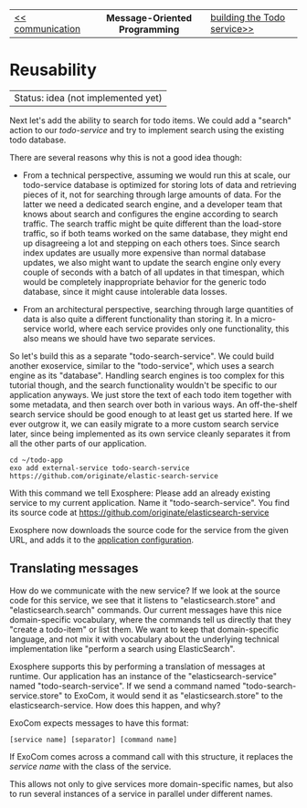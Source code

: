 <table>
  <tr>
    <td><a href="03_communication.md">&lt;&lt; communication</a></td>
    <th>Message-Oriented Programming</th>
    <td><a href="05_todo_service.md">building the Todo service&gt;&gt;</a></td>
  </tr>
</table>


# Reusability

<table>
  <tr>
    <td>
      Status: idea (not implemented yet)
    </td>
  </tr>
</table>


Next let's add the ability to search for todo items.
We could add a "search" action to our _todo-service_
and try to implement search using the existing todo database.

There are several reasons why this is not a good idea though:

* From a technical perspective,
  assuming we would run this at scale,
  our todo-service database is optimized for storing lots of data and retrieving pieces of it,
  not for searching through large amounts of data.
  For the latter we need a dedicated search engine,
  and a developer team that knows about search and configures the engine according to search traffic.
  The search traffic might be quite different than the load-store traffic,
  so if both teams worked on the same database,
  they might end up disagreeing a lot and stepping on each others toes.
  Since search index updates are usually more expensive than normal database updates,
  we also might want to update the search engine only every couple of seconds
  with a batch of all updates in that timespan,
  which would be completely inappropriate behavior for the generic todo database,
  since it might cause intolerable data losses.

* From an architectural perspective,
  searching through large quantities of data is also quite a different functionality than storing it.
  In a micro-service world,
  where each service provides only one functionality,
  this also means we should have two separate services.

So let's build this as a separate "todo-search-service".
We could build another exoservice, similar to the "todo-service",
which uses a search engine as its "database".
Handling search engines is too complex for this tutorial though,
and the search functionality wouldn't be specific to our application anyways.
We just store the text of each todo item together with some metadata,
and then search over both in various ways.
An off-the-shelf search service should be good enough to at least get us started here.
If we ever outgrow it, we can easily migrate to a more custom search service later,
since being implemented as its own service cleanly separates it
from all the other parts of our application.

```
cd ~/todo-app
exo add external-service todo-search-service https://github.com/originate/elastic-search-service
```

With this command we tell Exosphere:
Please add an already existing service to my current application.
Name it "todo-search-service".
You find its source code at https://github.com/originate/elasticsearch-service

Exosphere now downloads the source code for the service from the given URL,
and adds it to the [application configuration](01_app_config.md).


## Translating messages

How do we communicate with the new service?
If we look at the source code for this service,
we see that it listens to "elasticsearch.store" and "elasticsearch.search" commands.
Our current messages have this nice domain-specific vocabulary,
where the commands tell us directly that they "create a todo-item" or list them.
We want to keep that domain-specific language,
and not mix it with vocabulary about the underlying technical implementation
like "perform a search using ElasticSearch".

Exosphere supports this by performing a translation of messages at runtime.
Our application has an instance of the "elasticsearch-service" named "todo-search-service".
If we send a command named "todo-search-service.store" to ExoCom,
it would send it as "elasticsearch.store" to the elasticsearch-service.
How does this happen, and why?

ExoCom expects messages to have this format:

```
[service name] [separator] [command name]
```

If ExoCom comes across a command call with this structure,
it replaces the _service name_ with the class of the service.

This allows not only to give services more domain-specific names,
but also to run several instances of a service in parallel under different names.
